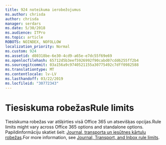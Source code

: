 ```yaml
---
title: 924 noteikuma ierobežojumus
ms.author: chrisda
author: chrisda
manager: serdars
ms.date: 5/30/2018
ms.audience: ITPro
ms.topic: article
ROBOTS: NOINDEX, NOFOLLOW
localization_priority: Normal
ms.custom: 924
ms.assetid: d80318be-6e30-4cd9-a65e-e7dc55f69e69
ms.openlocfilehash: 65712d5b3eef5926992f90cabd07cdd6255ff2b4
ms.sourcegitcommit: 03a156a9c9740521155a30775492c7dff0982588
ms.translationtype: MT
ms.contentlocale: lv-LV
ms.lasthandoff: 03/22/2019
ms.locfileid: "30772343"
---
```

# <a name="rule-limits"></a><span data-ttu-id="69db1-102">Tiesiskuma robežas</span><span class="sxs-lookup"><span data-stu-id="69db1-102">Rule limits</span></span>

<span data-ttu-id="69db1-103">Tiesiskuma robežas var atšķirties visā Office 365 un atsevišķas opcijas.</span><span class="sxs-lookup"><span data-stu-id="69db1-103">Rule limits might vary across Office 365 options and standalone options.</span></span> <span data-ttu-id="69db1-104">Papildinformāciju skatiet šeit: [Journal, transporta un iesūtnes kārtulu robežas](https://technet.microsoft.com/library/exchange-online-limits.aspx).</span><span class="sxs-lookup"><span data-stu-id="69db1-104">For more information, see [Journal, Transport, and Inbox rule limits](https://technet.microsoft.com/library/exchange-online-limits.aspx).</span></span>
  

